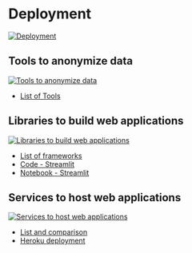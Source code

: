 # Deployment

[![Deployment](https://i.ytimg.com/vi_webp/YSGZjCxhIkk/sddefault.webp)](https://youtu.be/YSGZjCxhIkk)

## Tools to anonymize data

[![Tools to anonymize data](https://i.ytimg.com/vi_webp/N8I-sxmMfqQ/sddefault.webp)](https://youtu.be/N8I-sxmMfqQ)

- [List of Tools](https://aircloak.com/top-5-free-data-anonymization-tools/)

## Libraries to build web applications

[![Libraries to build web applications](https://i.ytimg.com/vi_webp/iT5sS1dWMcc/sddefault.webp)](https://youtu.be/iT5sS1dWMcc)

- [List of frameworks](https://www.datarevenue.com/en-blog/data-dashboarding-streamlit-vs-dash-vs-shiny-vs-voila)
- [Code - Streamlit](https://github.com/rohithsrinivaas/streamlit-heroku)
- [Notebook - Streamlit](https://colab.research.google.com/drive/1Qd2xRdyd6SA8xaimUmlBDyu2FYnTpUar?usp=sharing)

## Services to host web applications

[![Services to host web applications](https://i.ytimg.com/vi_webp/V5dl7zkKXC0/sddefault.webp)](https://youtu.be/V5dl7zkKXC0)

- [List and comparison](https://sourceforge.net/software/compare/Glitch-vs-Heroku-vs-Netlify-vs-Vercel/)
- [Heroku deployment](https://www.heroku.com/home)
